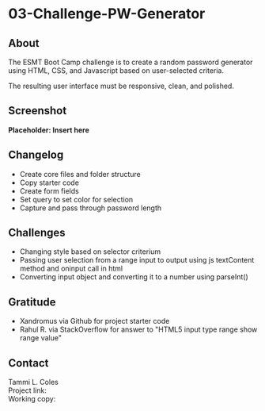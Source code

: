 # 03-Challenge-PW-Generator
## About

The ESMT Boot Camp challenge is to create a random password generator using HTML, CSS, and Javascript based on user-selected criteria.  

The resulting user interface must be responsive, clean, and polished.  

## Screenshot
**Placeholder: Insert here**

## Changelog

* Create core files and folder structure
* Copy starter code
* Create form fields
* Set query to set color for selection
* Capture and pass through password length 


## Challenges
* Changing style based on selector criterium
* Passing user selection from a range input to output using js textContent method and  oninput call in html
* Converting input object and converting it to a number using parseInt() 




## Gratitude
* Xandromus via Github for project starter code
* Rahul R. via StackOverflow for answer to "HTML5 input type range show range value"

## Contact
Tammi L. Coles  
Project link:  
Working copy:  